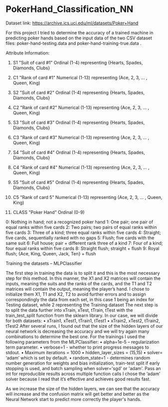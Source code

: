 # PokerHand_Classification_NN

Dataset link: https://archive.ics.uci.edu/ml/datasets/Poker+Hand

For this project I tried to determine the accuracy of a trained machine in predicting poker hands based on the input data of the two CSV dataset files: poker-hand-testing.data and poker-hand-training-true.data .

Attribute Information:

1) S1 "Suit of card #1"
Ordinal (1-4) representing {Hearts, Spades, Diamonds, Clubs}

2) C1 "Rank of card #1"
Numerical (1-13) representing (Ace, 2, 3, ... , Queen, King)

3) S2 "Suit of card #2"
Ordinal (1-4) representing {Hearts, Spades, Diamonds, Clubs}

4) C2 "Rank of card #2"
Numerical (1-13) representing (Ace, 2, 3, ... , Queen, King)

5) S3 "Suit of card #3"
Ordinal (1-4) representing {Hearts, Spades, Diamonds, Clubs}

6) C3 "Rank of card #3"
Numerical (1-13) representing (Ace, 2, 3, ... , Queen, King)

7) S4 "Suit of card #4"
Ordinal (1-4) representing {Hearts, Spades, Diamonds, Clubs}

8) C4 "Rank of card #4"
Numerical (1-13) representing (Ace, 2, 3, ... , Queen, King)

9) S5 "Suit of card #5"
Ordinal (1-4) representing {Hearts, Spades, Diamonds, Clubs}

10) C5 "Rank of card 5"
Numerical (1-13) representing (Ace, 2, 3, ... , Queen, King)

11) CLASS "Poker Hand"
Ordinal (0-9)

0: Nothing in hand; not a recognized poker hand
1: One pair; one pair of equal ranks within five cards
2: Two pairs; two pairs of equal ranks within five cards
3: Three of a kind; three equal ranks within five cards
4: Straight; five cards, sequentially ranked with no gaps
5: Flush; five cards with the same suit
6: Full house; pair + different rank three of a kind
7: Four of a kind; four equal ranks within five cards
8: Straight flush; straight + flush
9: Royal flush; {Ace, King, Queen, Jack, Ten} + flush

Training the datasets – MLPClassifier

The first step in training the data is to split it and this is the most necessary step for this method.
In this manner, the X1 and X2 matrices will contain the inputs, meaning the suits and the ranks of the cards, and the T1 and T2 matrices will contain the output, meaning the player’s hand. I chose to initialize them X1, T1 and X2, T2 to avoid further errors and to assign correspondingly the data from each set, in this case 1 being an index for Testing dataset, while 2 representing the Training dataset
	The next step is to split the data further into xTrain, xTest, tTrain, tTest with the train_test_split function from the sklearn library. In our case, we will divide for both datasets:
•	xTrain1, xTest1, tTrain1, tTest1
•	xTrain2, xTest2, tTrain2, tTest2
After several runs, I found out that the size of the hidden layers of our neural network is decreasing the accuracy and we will try again many combinations to determine the best one.
For  the trainings  I used the following parameters from the MLPClassifier: 
•	alpha=1e-5 – regularization term parameter.
•	verbose=1 - whether to print progress messages to stdout.
•	Maximum iterations = 1000
•	hidden_layer_sizes = (15,15)
•	solver= ‘adam’ which is set by default.
•	random_state=1 - determines random number generation for weights and bias initialization, train-test split if early stopping is used, and batch sampling when solver='sgd' or 'adam'. Pass an int for reproducible results across multiple function calls
I chose the ‘adam’ solver because I read that it’s effective and achieves good results fast. 


As we increase the size of the hidden layers, we can see that the accuracy will increase and the confusion matrix will get better and better as the Neural Network start to predict more correctly the player's hands.

